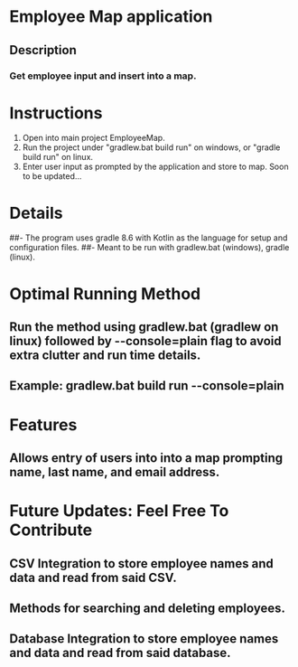 # Employee Map application
## Description
### Get employee input and insert into a map.

# Instructions
1. Open into main project EmployeeMap.
2. Run the project under "gradlew.bat build run" on windows, or "gradle build run" on linux.
3. Enter user input as prompted by the application and store to map. Soon to be updated...

# Details
##- The program uses gradle 8.6 with Kotlin as the language for setup and configuration files.
##- Meant to be run with gradlew.bat (windows), gradle (linux).


# Optimal Running Method
## Run the method using gradlew.bat (gradlew on linux) followed by --console=plain flag to avoid extra clutter and run time details.
## Example: gradlew.bat build run --console=plain

# Features
## Allows entry of users into into a map prompting name, last name, and email address.

# Future Updates: Feel Free To Contribute
## CSV Integration to store employee names and data and read from said CSV.
## Methods for searching and deleting employees.
## Database Integration to store employee names and data and read from said database.
